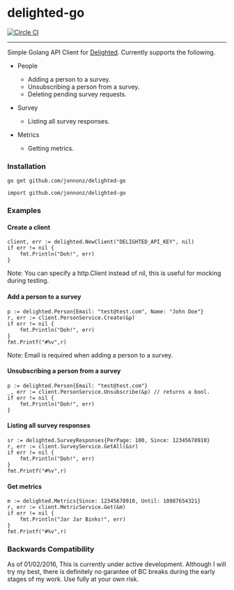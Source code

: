 # delighted-go
[![Circle CI](https://circleci.com/gh/jonnonz/delighted-go/tree/master.svg?style=svg)](https://circleci.com/gh/jonnonz/delighted-go/tree/master)

___
Simple Golang API Client for [Delighted](https://delighted.com). Currently supports the following. 

- People 
	- Adding a person to a survey.
	- Unsubscribing a person from a survey.
	- Deleting pending survey requests.
	
- Survey
	- Listing all survey responses.

- Metrics
	- Getting metrics.


### Installation 

```
go get github.com/jonnonz/delighted-go
```


```
import github.com/jonnonz/delighted-go
```


### Examples

#### Create a client

```
client, err := delighted.NewClient("DELIGHTED_API_KEY", nil)
if err != nil {
	fmt.Println("Doh!", err)
}
```
Note: You can specify a http.Client instead of nil, this is useful for mocking during testing.

#### Add a person to a survey
```
p := delighted.Person{Email: "test@test.com", Name: "John Doe"}
r, err := client.PersonService.Create(&p)
if err != nil {
	fmt.Println("Doh!", err)
}
fmt.Printf("#%v",r)
```
Note: Email is required when adding a person to a survey.

#### Unsubscribing a person from a survey

```
p := delighted.Person{Email: "test@test.com"}
_, err := client.PersonService.Unsubscribe(&p) // returns a bool.
if err != nil {
	fmt.Println("Doh!", err)
}

```

#### Listing all survey responses

```
sr := delighted.SurveyResponses{PerPage: 100, Since: 12345678910}
r, err := client.SurveyService.GetAll(&sr)
if err != nil {
	fmt.Println("Doh!", err)
}
fmt.Printf("#%v",r)
```


#### Get metrics

```
m := delighted.Metrics{Since: 12345678910, Until: 10987654321}
r, err := client.MetricService.Get(&m)
if err != nil {
	fmt.Println("Jar Jar Binks!", err)
}
fmt.Printf("#%v",r)
```

### Backwards Compatibility

As of 01/02/2016, This is currently under active development. Although I will try my best, there is definitely no garantee of BC breaks during the early stages of my work. Use fully at your own risk.


